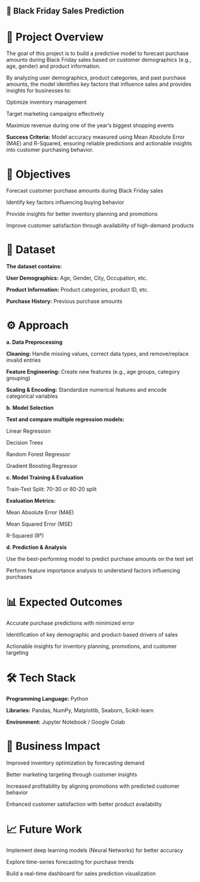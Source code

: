 ## 🛒 Black Friday Sales Prediction
# 📌 Project Overview

The goal of this project is to build a predictive model to forecast purchase amounts during Black Friday sales based on customer demographics (e.g., age, gender) and product information.

By analyzing user demographics, product categories, and past purchase amounts, the model identifies key factors that influence sales and provides insights for businesses to:

Optimize inventory management

Target marketing campaigns effectively

Maximize revenue during one of the year’s biggest shopping events

**Success Criteria:** Model accuracy measured using Mean Absolute Error (MAE) and R-Squared, ensuring reliable predictions and actionable insights into customer purchasing behavior.

# 🎯 Objectives

Forecast customer purchase amounts during Black Friday sales

Identify key factors influencing buying behavior

Provide insights for better inventory planning and promotions

Improve customer satisfaction through availability of high-demand products

# 📂 Dataset

**The dataset contains:**

**User Demographics:** Age, Gender, City, Occupation, etc.

**Product Information:** Product categories, product ID, etc.

**Purchase History:** Previous purchase amounts

# ⚙️ Approach
**a. Data Preprocessing**

**Cleaning:** Handle missing values, correct data types, and remove/replace invalid entries

**Feature Engineering:** Create new features (e.g., age groups, category grouping)

**Scaling & Encoding:** Standardize numerical features and encode categorical variables

**b. Model Selection**

**Test and compare multiple regression models:**

Linear Regression

Decision Trees

Random Forest Regressor

Gradient Boosting Regressor

**c. Model Training & Evaluation**

Train-Test Split: 70-30 or 80-20 split

**Evaluation Metrics:**

Mean Absolute Error (MAE)

Mean Squared Error (MSE)

R-Squared (R²)

**d. Prediction & Analysis**

Use the best-performing model to predict purchase amounts on the test set

Perform feature importance analysis to understand factors influencing purchases

# 📊 Expected Outcomes

Accurate purchase predictions with minimized error

Identification of key demographic and product-based drivers of sales

Actionable insights for inventory planning, promotions, and customer targeting

# 🛠️ Tech Stack

**Programming Language:** Python

**Libraries:** Pandas, NumPy, Matplotlib, Seaborn, Scikit-learn

**Environment:** Jupyter Notebook / Google Colab

# 🚀 Business Impact

Improved inventory optimization by forecasting demand

Better marketing targeting through customer insights

Increased profitability by aligning promotions with predicted customer behavior

Enhanced customer satisfaction with better product availability

# 📈 Future Work

Implement deep learning models (Neural Networks) for better accuracy

Explore time-series forecasting for purchase trends

Build a real-time dashboard for sales prediction visualization
